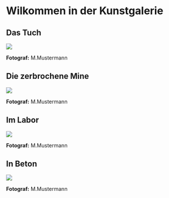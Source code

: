 <!DOCTYPE html>

<html lang="de">

<head>
<meta charset="utf-8">
<h1>Wilkommen in der Kunstgalerie</h1>
</head>

<body>
<h2>Das Tuch</h2>
<img src="foto1.jpg">
<p><b>Fotograf:</b> M.Mustermann</p>

<h2>Die zerbrochene Mine</h2>
<img src="foto2.jpg">
<p><b>Fotograf:</b> M.Mustermann</p>

<h2>Im Labor</h2>
<img src="foto3.jpg">
<p><b>Fotograf:</b> M.Mustermann</p>

<h2>In Beton</h2>
<img src="foto4.jpg">
<p><b>Fotograf:</b> M.Mustermann</p>
